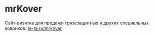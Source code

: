 # mrKover 
Сайт-визитка для продажи грязезащитных и друхих специальных ковриков. <a href="http://te-ta.ru/mrkover/">te-ta.ru/mrkover</a>




